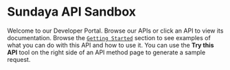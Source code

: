 # Sundaya API Sandbox

Welcome to our Developer Portal. Browse our APIs or click an API to view its documentation. Browse the [`Getting Started`](https://endpointsportal.sundaya2.cloud.goog/docs/api.endpoints.sundaya2.cloud.goog/1/c/Getting%20Started/Energy%20Management) section to see examples of what you can do with this API and how to use it. You can use the **Try this API** tool on the right side of an API method page to generate a sample request.